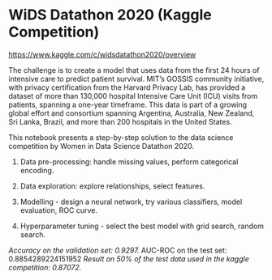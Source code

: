 # WiDS Datathon 2020 (Kaggle Competition) 

https://www.kaggle.com/c/widsdatathon2020/overview


The challenge is to create a model that uses data from the first 24 hours of intensive care to predict patient survival. MIT’s GOSSIS community initiative, with privacy certification from the Harvard Privacy Lab, has provided a dataset of more than 130,000 hospital Intensive Care Unit (ICU) visits from patients, spanning a one-year timeframe. This data is part of a growing global effort and consortium spanning Argentina, Australia, New Zealand, Sri Lanka, Brazil, and more than 200 hospitals in the United States.

This notebook presents a step-by-step solution to the data science competition by Women in Data Science Datathon 2020.

1. Data pre-processing: handle missing values, perform categorical encoding.

2. Data exploration: explore relationships, select features.

3. Modelling - design a neural network, try various classifiers, model evaluation, ROC curve.

4. Hyperparameter tuning - select the best model with grid search, random search. 

*Accuracy on the validation set: 0.9297.*
AUC-ROC on the test set: 0.8854289224151952
*Result on 50% of the test data used in the kaggle competition: 0.87072.*